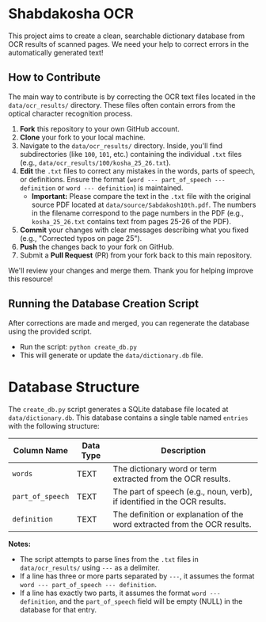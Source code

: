 # Shabdakosha OCR

This project aims to create a clean, searchable dictionary database from OCR results of scanned pages. We need your help to correct errors in the automatically generated text!

## How to Contribute

The main way to contribute is by correcting the OCR text files located in the `data/ocr_results/` directory. These files often contain errors from the optical character recognition process.

1.  **Fork** this repository to your own GitHub account.
2.  **Clone** your fork to your local machine.
3.  Navigate to the `data/ocr_results/` directory. Inside, you'll find subdirectories (like `100`, `101`, etc.) containing the individual `.txt` files (e.g., `data/ocr_results/100/kosha_25_26.txt`).
4.  **Edit** the `.txt` files to correct any mistakes in the words, parts of speech, or definitions. Ensure the format (`word --- part_of_speech --- definition` or `word --- definition`) is maintained.
    - **Important:** Please compare the text in the `.txt` file with the original source PDF located at `data/source/Sabdakosh10th.pdf`. The numbers in the filename correspond to the page numbers in the PDF (e.g., `kosha_25_26.txt` contains text from pages 25-26 of the PDF).
5.  **Commit** your changes with clear messages describing what you fixed (e.g., "Corrected typos on page 25").
6.  **Push** the changes back to your fork on GitHub.
7.  Submit a **Pull Request** (PR) from your fork back to this main repository.

We'll review your changes and merge them. Thank you for helping improve this resource!

## Running the Database Creation Script

After corrections are made and merged, you can regenerate the database using the provided script.

- Run the script: `python create_db.py`
- This will generate or update the `data/dictionary.db` file.

# Database Structure

The `create_db.py` script generates a SQLite database file located at `data/dictionary.db`. This database contains a single table named `entries` with the following structure:

| Column Name      | Data Type | Description                                                               |
| ---------------- | --------- | ------------------------------------------------------------------------- |
| `words`          | TEXT      | The dictionary word or term extracted from the OCR results.               |
| `part_of_speech` | TEXT      | The part of speech (e.g., noun, verb), if identified in the OCR results.  |
| `definition`     | TEXT      | The definition or explanation of the word extracted from the OCR results. |

**Notes:**

- The script attempts to parse lines from the `.txt` files in `data/ocr_results/` using `---` as a delimiter.
- If a line has three or more parts separated by `---`, it assumes the format `word --- part_of_speech --- definition`.
- If a line has exactly two parts, it assumes the format `word --- definition`, and the `part_of_speech` field will be empty (NULL) in the database for that entry.
